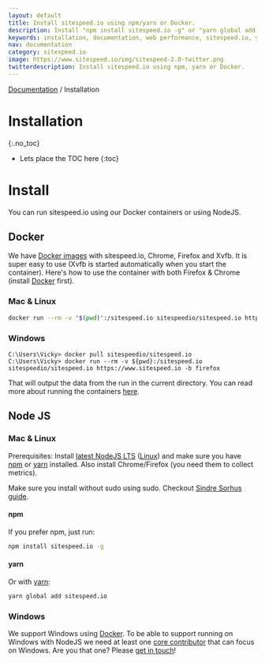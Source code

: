 ```yaml
---
layout: default
title: Install sitespeed.io using npm/yarn or Docker.
description: Install "npm install sitespeed.io -g" or "yarn global add sitespeed.io".
keywords: installation, documentation, web performance, sitespeed.io, yarn, npm, docker
nav: documentation
category: sitespeed.io
image: https://www.sitespeed.io/img/sitespeed-2.0-twitter.png
twitterdescription: Install sitespeed.io using npm, yarn or Docker.
---
```

[Documentation](/documentation/sitespeed.io/) / Installation

# Installation
{:.no_toc}

* Lets place the TOC here
{:toc}

# Install
You can run sitespeed.io using our Docker containers or using NodeJS.

## Docker

We have [Docker images](https://hub.docker.com/r/sitespeedio/sitespeed.io/) with sitespeed.io, Chrome, Firefox and Xvfb. It is super easy to use (Xvfb is started automatically when you start the container). Here's how to use the container with both Firefox & Chrome (install [Docker](https://docs.docker.com/engine/installation/) first).

### Mac & Linux

~~~bash
docker run --rm -v "$(pwd)":/sitespeed.io sitespeedio/sitespeed.io https://www.sitespeed.io -b firefox
~~~

### Windows

~~~
C:\Users\Vicky> docker pull sitespeedio/sitespeed.io
C:\Users\Vicky> docker run --rm -v ${pwd}:/sitespeed.io sitespeedio/sitespeed.io https://www.sitespeed.io -b firefox
~~~

That will output the data from the run in the current directory. You can read more about running the containers [here](/documentation/sitespeed.io/docker/).

## Node JS

### Mac & Linux

Prerequisites: Install [latest NodeJS LTS](https://nodejs.org/en/download/) ([Linux](https://github.com/creationix/nvm)) and make sure you have [npm](https://github.com/npm/npm) or [yarn](https://yarnpkg.com/) installed. Also install Chrome/Firefox (you need them to collect metrics).

Make sure you install without sudo using sudo. Checkout [Sindre Sorhus guide](https://github.com/sindresorhus/guides/blob/master/npm-global-without-sudo.md).

#### npm
If you prefer npm, just run:

~~~bash
npm install sitespeed.io -g
~~~

#### yarn
Or with [yarn](https://yarnpkg.com/):

~~~bash
yarn global add sitespeed.io
~~~

### Windows

We support Windows using [Docker](https://docs.docker.com/engine/installation/windows/). To be able to support running on Windows with NodeJS we need at least one [core contributor](/aboutus/) that can focus on Windows. Are you that one? Please [get in touch](https://github.com/sitespeedio/sitespeed.io/issues/new)!
